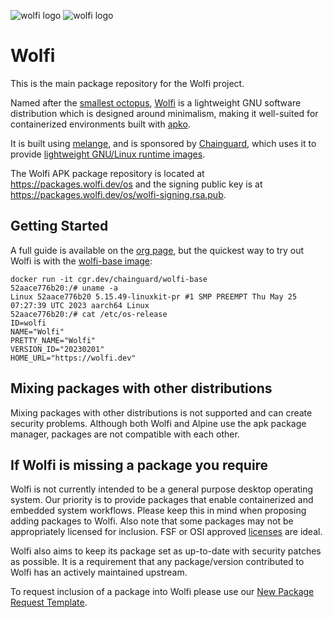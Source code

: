![wolfi logo](https://github.com/wolfi-dev/.github/raw/main/profile/wolfi-logo-dark-mode.svg#gh-dark-mode-only)
![wolfi logo](https://github.com/wolfi-dev/.github/raw/main/profile/wolfi-logo-light-mode.svg#gh-light-mode-only)

# Wolfi


This is the main package repository for the Wolfi project.

Named after the [smallest octopus][wiki-ow], [Wolfi][wolfi] is a lightweight GNU
software distribution which is designed around minimalism, making it
well-suited for containerized environments built with [apko][apko].

It is built using [melange][melange], and is sponsored by [Chainguard][cg],
which uses it to provide [lightweight GNU/Linux runtime images][cgi].

   [wiki-ow]: https://en.wikipedia.org/wiki/Octopus_wolfi
   [wolfi]: https://wolfi.dev
   [apko]: https://github.com/chainguard-dev/apko
   [melange]: https://github.com/chainguard-dev/melange
   [cg]: https://chainguard.dev/
   [cgi]: https://chainguard.dev/chainguard-images

The Wolfi APK package repository is located at https://packages.wolfi.dev/os and the signing public key is at https://packages.wolfi.dev/os/wolfi-signing.rsa.pub.

## Getting Started

A full guide is available on the [org page](https://github.com/wolfi-dev), but the quickest way to try out Wolfi is with the
[wolfi-base image](https://github.com/chainguard-images/images/tree/main/images/wolfi-base):

```
docker run -it cgr.dev/chainguard/wolfi-base
52aace776b20:/# uname -a
Linux 52aace776b20 5.15.49-linuxkit-pr #1 SMP PREEMPT Thu May 25 07:27:39 UTC 2023 aarch64 Linux
52aace776b20:/# cat /etc/os-release
ID=wolfi
NAME="Wolfi"
PRETTY_NAME="Wolfi"
VERSION_ID="20230201"
HOME_URL="https://wolfi.dev"
```

## Mixing packages with other distributions

Mixing packages with other distributions is not supported and can create security problems. Although both Wolfi and Alpine use the apk package manager, packages are not compatible with each other.

## If Wolfi is missing a package you require

Wolfi is not currently intended to be a general purpose desktop operating system. Our priority is to provide packages
that enable containerized and embedded system workflows. Please keep this in mind when proposing adding packages to
Wolfi. Also note that some packages may not be appropriately licensed for inclusion.  FSF or OSI approved [licenses](https://spdx.org/licenses/) are ideal.

Wolfi also aims to keep its package set as up-to-date with security patches as possible. It is a requirement that any 
package/version contributed to Wolfi has an actively maintained upstream. 

To request inclusion of a package into Wolfi please use our [New Package Request Template](https://wolfi.dev/os/issues/new/choose).
